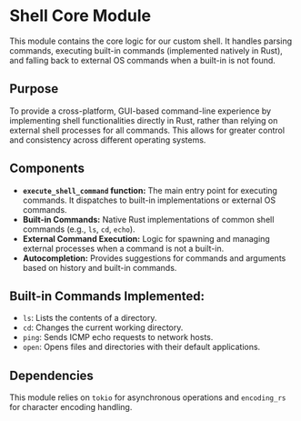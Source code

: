 # Shell Core Module

This module contains the core logic for our custom shell. It handles parsing commands, executing built-in commands (implemented natively in Rust), and falling back to external OS commands when a built-in is not found.

## Purpose

To provide a cross-platform, GUI-based command-line experience by implementing shell functionalities directly in Rust, rather than relying on external shell processes for all commands. This allows for greater control and consistency across different operating systems.

## Components

-   **`execute_shell_command` function:** The main entry point for executing commands. It dispatches to built-in implementations or external OS commands.
-   **Built-in Commands:** Native Rust implementations of common shell commands (e.g., `ls`, `cd`, `echo`).
-   **External Command Execution:** Logic for spawning and managing external processes when a command is not a built-in.
-   **Autocompletion:** Provides suggestions for commands and arguments based on history and built-in commands.

## Built-in Commands Implemented:

-   `ls`: Lists the contents of a directory.
-   `cd`: Changes the current working directory.
-   `ping`: Sends ICMP echo requests to network hosts.
-   `open`: Opens files and directories with their default applications.

## Dependencies

This module relies on `tokio` for asynchronous operations and `encoding_rs` for character encoding handling.